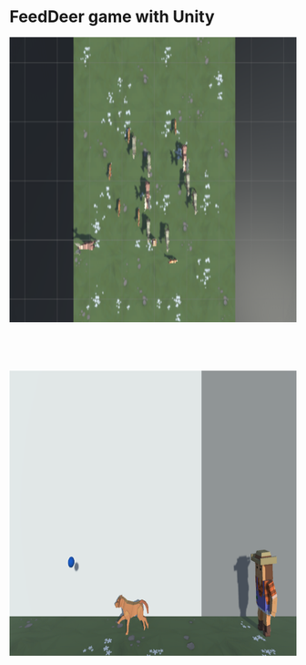 # FeedDeer game with Unity

<img src="https://github.com/kayayakup/FeedDeer/blob/master/FeedDeer.PNG?raw=true" width="1000" height="500" /> <br><br><br><br><br>

<img src="https://github.com/kayayakup/FeedDeer/blob/master/Get%20Ball.PNG?raw=true" width="1000" height="500" />
